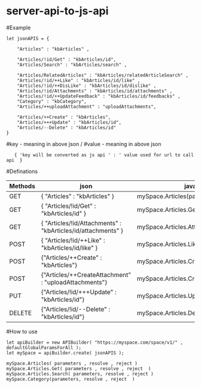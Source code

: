 # server-api-to-js-api

#Example

```
let jsonAPIS = {

	"Articles" : "kbArticles" ,
	
	"Articles/!id/Get" : "kbArticles/id",
	"Articles/Search" : "kbArticles/search" ,
	
	"Articles/RelatedArticles" : "kbArticles/relatedArticleSearch" ,
	"Articles/!id/++Like" : "kbArticles/id/like" ,
	"Articles/!id/++DisLike" : "kbArticles/id/dislike" ,
	"Articles/!id/Attachments" : "kbArticles/id/attachments" ,
	"Articles/!id/++UpdateFeedback" : "kbArticles/id/feedbacks" ,
	"Category" : "kbCategory",
	"Articles/++uploadAttachment" : "uploadAttachments",
	
	"Articles/++Create" : "kbArticles",
	"Articles/+++Update" : "kbArticles/id", 
	"Articles/--Delete" : "kbArticles/id"	
}

```

#key - meaning in above json /  #value - meaning in above json 

```  
   { 'key will be converted as js api ' : ' value used for url to call api  }
```

#Definations 

Methods       | json          | javascript api  | urls 
------------- | ------------- | --------------  | ----------------
GET           |  { "Articles" : "kbArticles" }  | mySpace.Articles(parameters)    | `https://myspace.com/space/v1/kbArticles?globalparams`   
GET  | { "Articles/!id/Get" : "kbArticles/id" }   | mySpace.Articles.Get({ id : `<id>` })    | `https://myspace.com/space/v1/kbArticles/<id>?globalparams` 
GET  | { "Articles/!id/Attachments" : "kbArticles/id/attachments" }  | mySpace.Articles.Attachments({ id : `<id>` }) | `https://myspace.com/space/v1/kbArticles/<id>/attachments?globalparams` 
POST  | { "Articles/!id/++Like" : "kbArticles/id/like" }  | mySpace.Articles.Like({ id : `<id>`})    | `https://myspace.com/space/v1/kbArticles/<id>/like?globalparams`
POST  | {"Articles/++Create" : "kbArticles"} | mySpace.Articles.Create({ all the data })    | `https://myspace.com/space/v1/kbArticles?globalparams`
POST  | {"Articles/++CreateAttachment" : "uploadAttachments"} | mySpace.Articles.CreateAttachment(FormData) | `https://myspace.com/space/v1/uploadAttachments?globalparams`  
PUT  | {"Articles/!id/+++Update" : "kbArticles/id"} | mySpace.Articles.Update({ all the data })    | `https://myspace.com/space/v1/kbArticles/<id>?globalparams`
DELETE  | {"Articles/!id/--Delete" : "kbArticles/id"} | mySpace.Articles.Delete({ id : `<id>` })    | `https://myspace.com/space/v1/kbArticles/<id>?globalparams`



#How to use

```
let apiBuilder = new APIBuilder( "https://myspace.com/space/v1/" , defaultGlobalParamsForAll );
let mySpace = apiBuilder.create( jsonAPIS );

mySpace.Articles( parameters , resolve , reject ) 
mySpace.Articles.Get( parameters , resolve , reject  ) 
mySpace.Articles.Search( parameters, resolve , reject )
mySpace.Category(parameters, resolve , reject  )
  
```

